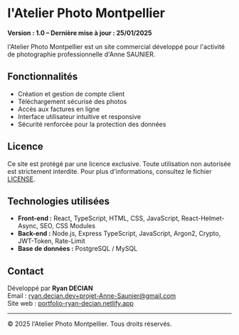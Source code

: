 # l'Atelier Photo Montpellier

**Version : 1.0 – Dernière mise à jour : 25/01/2025**

l'Atelier Photo Montpellier est un site commercial développé pour l'activité de photographie professionnelle d'Anne SAUNIER.

## Fonctionnalités

- Création et gestion de compte client
- Téléchargement sécurisé des photos
- Accès aux factures en ligne
- Interface utilisateur intuitive et responsive
- Sécurité renforcée pour la protection des données

## Licence

Ce site est protégé par une licence exclusive. Toute utilisation non autorisée est strictement interdite. Pour plus d'informations, consultez le fichier [LICENSE](./LICENSE-l-Atelier-Photo-Montpellier-Global.txt).

## Technologies utilisées

- **Front-end :** React, TypeScript, HTML, CSS, JavaScript, React-Helmet-Async, SEO, CSS Modules
- **Back-end :** Node.js, Express TypeScript, JavaScript, Argon2, Crypto, JWT-Token, Rate-Limit
- **Base de données :** PostgreSQL / MySQL

## Contact

Développé par **Ryan DECIAN**  
Email : ryan.decian.dev+projet-Anne-Saunier@gmail.com  
Site web : [portfolio-ryan-decian.netlify.app](https://portfolio-ryan-decian.netlify.app)

---

© 2025 l'Atelier Photo Montpellier. Tous droits réservés.
